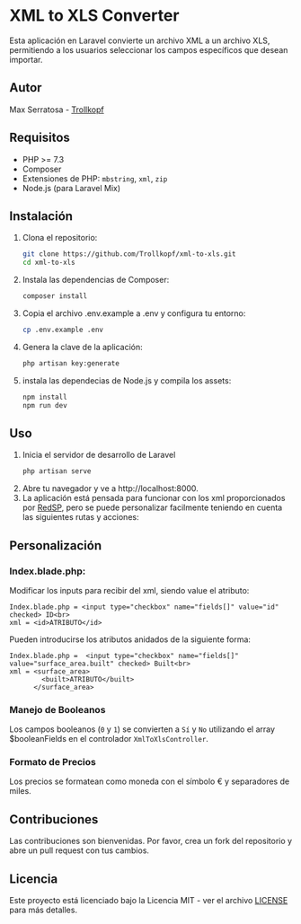 # XML to XLS Converter

Esta aplicación en Laravel convierte un archivo XML a un archivo XLS, permitiendo a los usuarios seleccionar los campos específicos que desean importar.

## Autor

Max Serratosa - [Trollkopf](https://github.com/Trollkopf)

## Requisitos

- PHP >= 7.3
- Composer
- Extensiones de PHP: `mbstring`, `xml`, `zip`
- Node.js (para Laravel Mix)

## Instalación

1. Clona el repositorio:

   ```bash
   git clone https://github.com/Trollkopf/xml-to-xls.git
   cd xml-to-xls
   ```

1. Instala las dependencias de Composer:

   ```bash
   composer install
   ```
1. Copia el archivo .env.example a .env y configura tu entorno:
    ``` bash
    cp .env.example .env
    ```
1. Genera la clave de la aplicación:
    ```bash
    php artisan key:generate
    ```
1. instala las dependecias de Node.js y compila los assets:
    ```bash
    npm install
    npm run dev
    ```

## Uso
1. Inicia el servidor de desarrollo de Laravel
    ```bash
    php artisan serve
    ```
1. Abre tu navegador y ve a http://localhost:8000.
1. La aplicación está pensada para funcionar con los xml proporcionados por [RedSP](https://redsp.net), pero se puede personalizar facilmente teniendo en cuenta las siguientes rutas y acciones:

## Personalización

### Index.blade.php:

Modificar los inputs para recibir del xml, siendo value el atributo:
    
    Index.blade.php = <input type="checkbox" name="fields[]" value="id" checked> ID<br> 
    xml = <id>ATRIBUTO</id>

Pueden introducirse los atributos anidados de la siguiente forma:

    Index.blade.php =  <input type="checkbox" name="fields[]" value="surface_area.built" checked> Built<br>
    xml = <surface_area>
            <built>ATRIBUTO</built>
          </surface_area>

### Manejo de Booleanos

Los campos booleanos (`0` y `1`) se convierten a `Sí` y `No` utilizando el array $booleanFields en el controlador `XmlToXlsController`.

### Formato de Precios

Los precios se formatean como moneda con el símbolo € y separadores de miles.

## Contribuciones

Las contribuciones son bienvenidas. Por favor, crea un fork del repositorio y abre un pull request con tus cambios.

## Licencia

Este proyecto está licenciado bajo la Licencia MIT - ver el archivo [LICENSE](LICENSE) para más detalles.

